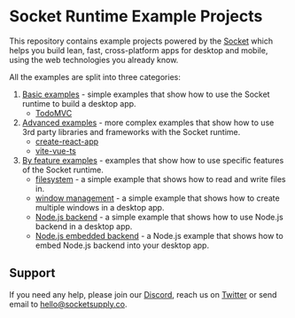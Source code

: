 # Socket Runtime Example Projects

This repository contains example projects powered by the
[Socket](https://sockets.sh/) which helps you build lean, fast,
cross-platform apps for desktop and mobile, using the web technologies
you already know.

All the examples are split into three categories:
1. [Basic examples](basic) - simple examples that show how to
   use the Socket runtime to build a desktop app.
   - [TodoMVC](basic/TodoMVC)
2. [Advanced examples](advanced) - more complex examples that
   show how to use 3rd party libraries and frameworks with the Socket runtime.
   - [create-react-app](advanced/create-react-app)
   - [vite-vue-ts](advanced/vite-vue-ts)
3. [By feature examples](by-feature) - examples that show how
   to use specific features of the Socket runtime.
   - [filesystem](by-feature/filesystem) - a simple example that shows
     how to read and write files in.
   - [window management](by-feature/multiple-windows) - a simple
     example that shows how to create multiple windows in a desktop app.
   - [Node.js backend](by-feature/node-backend) - a simple example that
     shows how to use Node.js backend in a desktop app.
   - [Node.js embedded backend](by-feature/node-backend-bundled) - a Node.js example that
     shows how to embed Node.js backend into your desktop app.

## Support

If you need any help, please join our [Discord](https://discord.gg/YPV32gKCsH),
reach us on [Twitter](https://twitter.com/socketsupply) or send email to
hello@socketsupply.co.
